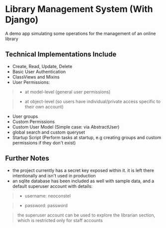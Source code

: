 # Library Management System (With Django)
A demo app simulating some operations for the management of an online library

## Technical Implementations Include
- Create, Read, Update, Delete
- Basic User Authentication
- ClassViews and Mixins
- User Permissions:
>- at model-level (general user permissions)

>- at object-level (so users have individual/private access specific to their own account)
- User groups
- Custom Permissions
- Custom User Model (Simple case: via AbstractUser)
- global search and custom queryset
- Startup Script (Perform tasks at startup, e.g creating groups and custom permissions if they don't exist)

## Further Notes
- the project currently has a secret key exposed within it. it is left there intentionally and isn't used in production
- an sqlite database has been included as well with sample data, and a default superuser account with details:
>- username: neoconstel

>- password: password

> the superuser account can be used to explore the librarian section, which is restricted only for staff accounts
